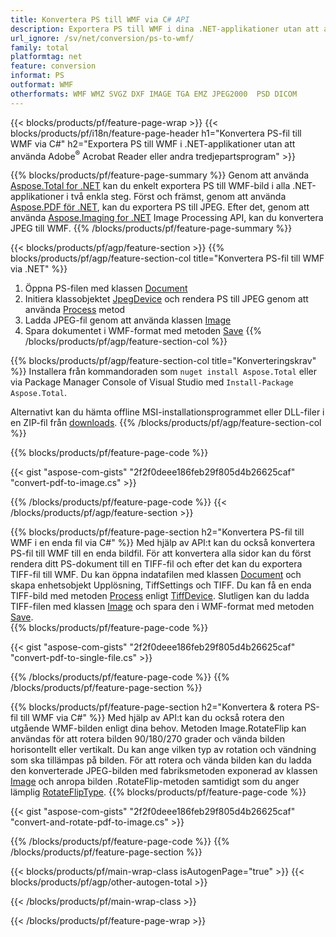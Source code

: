 ```yaml
---
title: Konvertera PS till WMF via C# API
description: Exportera PS till WMF i dina .NET-applikationer utan att använda någon tredjepartsapplikation
url_ignore: /sv/net/conversion/ps-to-wmf/
family: total
platformtag: net
feature: conversion
informat: PS
outformat: WMF
otherformats: WMF WMZ SVGZ DXF IMAGE TGA EMZ JPEG2000  PSD DICOM
---
```

{{< blocks/products/pf/feature-page-wrap >}}
{{< blocks/products/pf/i18n/feature-page-header h1="Konvertera PS-fil till WMF via C#" h2="Exportera PS till WMF i .NET-applikationer utan att använda Adobe<sup>&reg;</sup> Acrobat Reader eller andra tredjepartsprogram" >}}

{{% blocks/products/pf/feature-page-summary %}}
Genom att använda [Aspose.Total for .NET](https://products.aspose.com/total/net/) kan du enkelt exportera PS till WMF-bild i alla .NET-applikationer i två enkla steg. Först och främst, genom att använda [Aspose.PDF för .NET](https://products.aspose.com/pdf/net/), kan du exportera PS till JPEG. Efter det, genom att använda [Aspose.Imaging for .NET](https://products.aspose.com/imaging/net/) Image Processing API, kan du konvertera JPEG till WMF.
{{% /blocks/products/pf/feature-page-summary  %}}

{{< blocks/products/pf/agp/feature-section >}}
{{% blocks/products/pf/agp/feature-section-col title="Konvertera PS-fil till WMF via .NET" %}}
1. Öppna PS-filen med klassen [Document](https://reference.aspose.com/pdf/net/aspose.pdf/document)
2. Initiera klassobjektet [JpegDevice](https://reference.aspose.com/pdf/net/aspose.pdf.devices/jpegdevice) och rendera PS till JPEG genom att använda [Process](https://reference.aspose.com/pdf/net/aspose.pdf.devices.pagedevice/process/methods/1) metod
3. Ladda JPEG-fil genom att använda klassen [Image](https://reference.aspose.com/imaging/net/aspose.imaging/image)
4. Spara dokumentet i WMF-format med metoden [Save](https://reference.aspose.com/imaging/net/aspose.imaging.image/save/methods/4)
{{% /blocks/products/pf/agp/feature-section-col %}}

{{% blocks/products/pf/agp/feature-section-col title="Konverteringskrav" %}}
Installera från kommandoraden som ```nuget install Aspose.Total``` eller via Package Manager Console of Visual Studio med ```Install-Package Aspose.Total```.

Alternativt kan du hämta offline MSI-installationsprogrammet eller DLL-filer i en ZIP-fil från [downloads](https://releases.aspose.comtotal/net).
{{% /blocks/products/pf/agp/feature-section-col %}}

{{% blocks/products/pf/feature-page-code %}}

{{< gist "aspose-com-gists" "2f2f0deee186feb29f805d4b26625caf" "convert-pdf-to-image.cs" >}}


{{% /blocks/products/pf/feature-page-code %}}
{{< /blocks/products/pf/agp/feature-section >}}

{{% blocks/products/pf/feature-page-section  h2="Konvertera PS-fil till WMF i en enda fil via C#" %}}
Med hjälp av API:t kan du också konvertera PS-fil till WMF till en enda bildfil. För att konvertera alla sidor kan du först rendera ditt PS-dokument till en TIFF-fil och efter det kan du exportera TIFF-fil till WMF. Du kan öppna indatafilen med klassen [Document](https://reference.aspose.com/pdf/net/aspose.pdf/document) och skapa enhetsobjekt Upplösning, TiffSettings och TIFF. Du kan få en enda TIFF-bild med metoden [Process](https://reference.aspose.com/pdf/net/aspose.pdf.devices.documentdevice/process/methods/3) enligt [TiffDevice](https://reference.aspose.com/pdf/net/aspose.pdf.devices/tiffdevice). Slutligen kan du ladda TIFF-filen med klassen [Image](https://reference.aspose.com/imaging/net/aspose.imaging/image)
och spara den i WMF-format med metoden [Save](https://reference.aspose.com/imaging/net/aspose.imaging.image/save/methods/4).  
{{% blocks/products/pf/feature-page-code %}}

{{< gist "aspose-com-gists" "2f2f0deee186feb29f805d4b26625caf" "convert-pdf-to-single-file.cs" >}}

{{% /blocks/products/pf/feature-page-code  %}}
{{% /blocks/products/pf/feature-page-section %}}

{{% blocks/products/pf/feature-page-section  h2="Konvertera & rotera PS-fil till WMF via C#" %}}
Med hjälp av API:t kan du också rotera den utgående WMF-bilden enligt dina behov. Metoden Image.RotateFlip kan användas för att rotera bilden 90/180/270 grader och vända bilden horisontellt eller vertikalt. Du kan ange vilken typ av rotation och vändning som ska tillämpas på bilden. För att rotera och vända bilden kan du ladda den konverterade JPEG-bilden med fabriksmetoden exponerad av klassen [Image](https://reference.aspose.com/imaging/net/aspose.imaging/image) och anropa bilden .RotateFlip-metoden samtidigt som du anger lämplig [RotateFlipType](https://reference.aspose.com/imaging/net/aspose.imaging/rotatefliptype). 
{{% blocks/products/pf/feature-page-code %}}

{{< gist "aspose-com-gists" "2f2f0deee186feb29f805d4b26625caf" "convert-and-rotate-pdf-to-image.cs" >}}

{{% /blocks/products/pf/feature-page-code  %}}
{{% /blocks/products/pf/feature-page-section %}}

{{< blocks/products/pf/main-wrap-class isAutogenPage="true" >}}
{{< blocks/products/pf/agp/other-autogen-total >}}


{{< /blocks/products/pf/main-wrap-class >}}

{{< /blocks/products/pf/feature-page-wrap >}}
